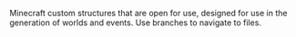 Minecraft custom structures that are open for use, designed for use in the generation of worlds and events.
Use branches to navigate to files.
